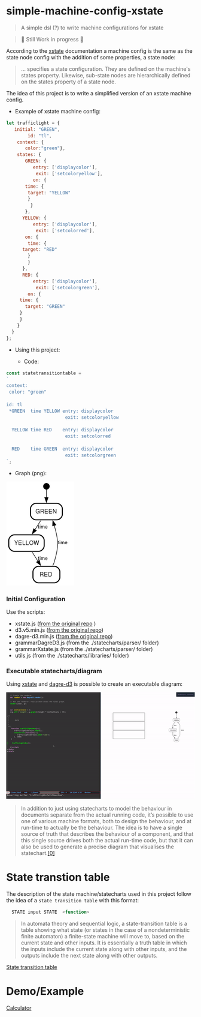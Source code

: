 # simple-machine-config-xstate
> A simple dsl (?) to write machine configurations for xstate

> 🚧 Still Work in progress 🚧 


According to the  [xstate](https://github.com/davidkpiano/xstate) documentation  a  machine config is the same as the state node config with the addition of some properties, a state node:

> ... specifies a state configuration. They are defined on the machine's states property. Likewise, sub-state nodes are hierarchically defined on the states property of a state node.

The idea of this project is to write a simplified version of an xstate machine config.



- Example of xstate machine config:


``` javascript
let trafficlight = {
   initial: "GREEN",
        id: "tl",
    context: {
       color:"green"},
    states: {
       GREEN: {
	      entry: ['displaycolor'],
	       exit: ['setcoloryellow'],
          on: {
	   time: {
	    target: "YELLOW"
	    }
         }
       },
      YELLOW: {
          entry: ['displaycolor'],
	       exit: ['setcolorred'],
       on: {
        time: {
	  target: "RED"
	    }
        }
      },
      RED: {
          entry: ['displaycolor'],
	       exit: ['setcolorgreen'],
        on: {
	 time: {
	   target: "GREEN"
	 } 
	 }
    }
  }
};
```

- Using this project:


  - Code:

``` javascript
const statetransitiontable = 
`
context:
 color: "green"

id: tl
 *GREEN  time YELLOW entry: displaycolor
                      exit: setcoloryellow

  YELLOW time RED    entry: displaycolor 
                      exit: setcolorred

  RED    time GREEN  entry: displaycolor
                      exit: setcolorgreen
`;
```

  - Graph (png): 


![graph image](graph.png)



### Initial Configuration

  Use the scripts:


- xstate.js         ([from the original repo](https://github.com/davidkpiano/xstate) )
- d3.v5.min.js      ([from the original repo](https://github.com/d3/d3/wiki))
- dagre-d3.min.js   ([from the original repo](https://github.com/dagrejs/dagre-d3/wiki))
- grammarDagreD3.js (from the ./statecharts/parser/ folder)
- grammarXstate.js  (from the ./statecharts/parser/ folder)
- utils.js          (from the ./statecharts/libraries/ folder)



### Executable statecharts/diagram

  Using [xstate](https://github.com/davidkpiano/xstate) and [dagre-d3]( https://github.com/dagrejs/dagre-d3) is possible to create an executable diagram:


![executable-diagram](executable-diagram-on-browser-trafficlights.gif)


> In addition to just using statecharts to model the behaviour in documents separate from the actual running code, it’s possible to use one of various machine formats, both to design the behaviour, and at run-time to actually be the behaviour. The idea is to have a single source of truth that describes the behaviour of a component, and that this single source drives both the actual run-time code, but that it can also be used to generate a precise diagram that visualises the statechart.[[0]](https://statecharts.github.io/)


# State transtion table 

 The description of the state machine/statecharts used in this project follow the idea of a `state transition table` with  this format:
 
``` javascript
  STATE input STATE  <function> 
```

> In automata theory and sequential logic, a state-transition table is a table showing what state (or states in the case of a nondeterministic finite automaton) a finite-state machine will move to, based on the current state and other inputs. It is essentially a truth table in which the inputs include the current state along with other inputs, and the outputs include the next state along with other outputs. 


[State transition table](https://en.wikipedia.org/wiki/State-transition_table)


# Demo/Example

[Calculator](https://diegoperezm.github.io/simple-machine-config-xstate/examples/browser/calculator/calculator/index.html)



